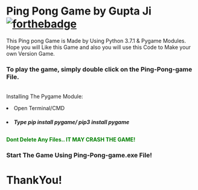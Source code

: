 # Ping Pong Game by Gupta Ji [![forthebadge](https://forthebadge.com/images/badges/made-with-python.svg)](https://forthebadge.com)
This Ping pong Game is Made by Using Python 3.7.1 &amp; Pygame Modules. Hope you will Like this Game and also you will use this Code to Make your own Version Game.

<b><h3>To play the game, simply double click on the Ping-Pong-game File.</b></h3><br>
Installing The Pygame Module:

<li>Open Terminal/CMD
<h5><b><li>Type pip install pygame/ pip3 install pygame </h5></b>

##

<b style="color:red"><span style="color: green">Dont Delete Any Files.. IT MAY CRASH THE GAME!</span></b>

<b><h3>Start The Game Using Ping-Pong-game.exe File!</h3></b>

<b><h1>ThankYou!</h1></b>

